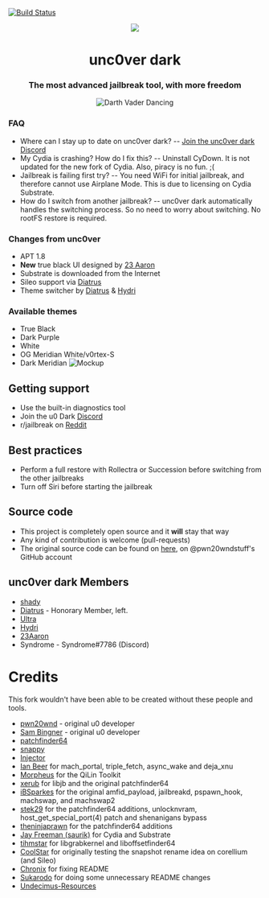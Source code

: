 
[![Build Status](https://travis-ci.com/nqcshady/unc0ver-dark.svg?branch=master)](https://travis-ci.com/nqcshady/unc0ver-dark)
<center>
  <a href="" align="center"><img src="https://raw.githubusercontent.com/sukarodo/sukarodo.github.io/master/assets/main/u0%20Logo.png"></a>
  <br>
  <h1 align="center">unc0ver dark</h1>
  <h3 align="center">The most advanced jailbreak tool, with more freedom</h3>
  <p align="center">
    <img src="https://diatr.us/img/dv.gif" alt="Darth Vader Dancing">
  </p>
</center>

### FAQ
* Where can I stay up to date on unc0ver dark? -- [Join the unc0ver dark Discord](https://discord.gg/4pYwBCb)
* My Cydia is crashing? How do I fix this? -- Uninstall CyDown. It is not updated for the new fork of Cydia. Also, piracy is no fun. ;(
* Jailbreak is failing first try? -- You need WiFi for initial jailbreak, and therefore cannot use Airplane Mode. This is due to licensing on Cydia Substrate. 
* How do I switch from another jailbreak? -- unc0ver dark automatically handles the switching process. So no need to worry about switching. No rootFS restore is required.

### Changes from unc0ver
* APT 1.8
* **New** true black UI designed by [23 Aaron](https://twitter.com/23Aaron_)
* Substrate is downloaded from the Internet
* Sileo support via [Diatrus](https://github.com/Diatrus)
* Theme switcher by [Diatrus](https://github.com/Diatrus) & [Hydri](https://twitter.com/HydriDev_)

### Available themes
* True Black
* Dark Purple
* White
* OG Meridian White/v0rtex-S
* Dark Meridian
![Mockup](https://i.imgur.com/tn73WXT.png)

## Getting support
* Use the built-in diagnostics tool
* Join the u0 Dark [Discord](https://discord.gg/4pYwBCb)
* r/jailbreak on [Reddit](https://reddit.com/r/jailbreak)

## Best practices
* Perform a full restore with Rollectra or Succession before switching from the other jailbreaks
* Turn off Siri before starting the jailbreak

## Source code
* This project is completely open source and it **will** stay that way
* Any kind of contribution is welcome (pull-requests)
* The original source code can be found on [here](https://github.com/pwn20wndstuff/Undecimus), on @pwn20wndstuff's GitHub account

## unc0ver dark Members
* [shady](https://twitter.com/versusess)
* [Diatrus](https://twitter.com/Diatrus) - Honorary Member, left.
* [Ultra](https://twitter.com/Ultra_038)
* [Hydri](https://twitter.com/HydriDev_)
* [23Aaron](https://twitter.com/23Aaron_)
* Syndrome - Syndrome#7786 (Discord)

# Credits
This fork wouldn't have been able to be created without these people and tools.
* [pwn20wnd](https://twitter.com/Pwn20wnd) - original u0 developer
* [Sam Bingner](https://twitter.com/sbingner) - original u0 developer
* [patchfinder64](https://github.com/pwn20wndstuff/patchfinder64/tree/d2df2a303885d773cab95c18536dc8b218b13ca1)
* [snappy](https://github.com/sbingner/snappy/tree/8c0f4ec12ccbcdc50212ac83541df7533083e556)
* [Injector](https://github.com/pwn20wndstuff/Injector/tree/4e25f6d5eb045a0b8b7362d8ad090474e7c73eef)
* [Ian Beer](https://twitter.com/i41nbeer) for mach_portal, triple_fetch, async_wake and deja_xnu
* [Morpheus](https://twitter.com/Morpheus______) for the QiLin Toolkit
* [xerub](https://twitter.com/xerub) for libjb and the original patchfinder64
* [iBSparkes](https://twitter.com/iBSparkes) for the original amfid_payload, jailbreakd, pspawn_hook, machswap, and machswap2
* [stek29](https://twitter.com/stek29) for the patchfinder64 additions, unlocknvram, host_get_special_port(4) patch and shenanigans bypass
* [theninjaprawn](https://twitter.com/theninjaprawn) for the patchfinder64 additions
* [Jay Freeman (saurik)](https://twitter.com/saurik) for Cydia and Substrate
* [tihmstar](https://twitter.com/tihmstar) for libgrabkernel and liboffsetfinder64
* [CoolStar](https://twitter.com/coolstarorg) for originally testing the snapshot rename idea on corellium (and Sileo)
* [Chronix](https://www.youtube.com/channel/UCEj2uj_VZYYOa8tIBb63tUg) for fixing README
* [Sukarodo](https://twitter.com/sukarodo) for doing some unnecessary README changes
* [Undecimus-Resources](https://github.com/pwn20wndstuff/Undecimus-Resources)
